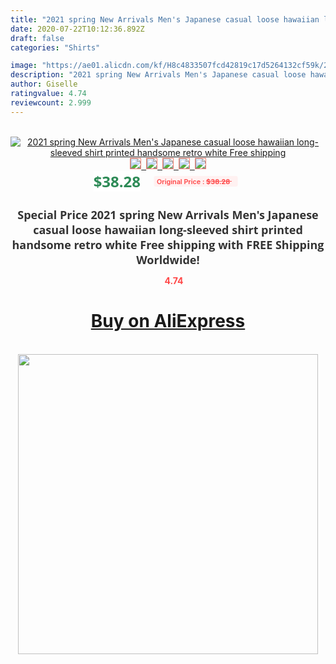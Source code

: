```yaml
---
title: "2021 spring New Arrivals Men's Japanese casual loose hawaiian long-sleeved shirt printed handsome retro white Free shipping"
date: 2020-07-22T10:12:36.892Z
draft: false
categories: "Shirts"

image: "https://ae01.alicdn.com/kf/H8c4833507fcd42819c17d5264132cf59k/2021-spring-New-Arrivals-Men-s-Japanese-casual-loose-hawaiian-long-sleeved-shirt-printed-handsome-retro.png_220x220.png"
description: "2021 spring New Arrivals Men's Japanese casual loose hawaiian long-sleeved shirt printed handsome retro white Free shipping"
author: Giselle
ratingvalue: 4.74
reviewcount: 2.999
---
```

<br>
<div style="text-align: center;">
<a href="https://s.click.aliexpress.com/e/_9gMmzX" target="_blank" rel="nofollow noopener noreferrer"><img alt="2021 spring New Arrivals Men's Japanese casual loose hawaiian long-sleeved shirt printed handsome retro white Free shipping" class="magnifier-image" src="https://ae01.alicdn.com/kf/H8c4833507fcd42819c17d5264132cf59k/2021-spring-New-Arrivals-Men-s-Japanese-casual-loose-hawaiian-long-sleeved-shirt-printed-handsome-retro.png_220x220.png_640x640.jpg">
<br>
<img style="border:1px solid salmon" src="https://ae01.alicdn.com/kf/H8c4833507fcd42819c17d5264132cf59k/2021-spring-New-Arrivals-Men-s-Japanese-casual-loose-hawaiian-long-sleeved-shirt-printed-handsome-retro.png_120x120.jpg">&nbsp;&nbsp;<img style="border:1px solid salmon" src="https://ae01.alicdn.com/kf/Hfd16a226564b45cd9a95e894bfa035cc3/2021-spring-New-Arrivals-Men-s-Japanese-casual-loose-hawaiian-long-sleeved-shirt-printed-handsome-retro.jpg_120x120.jpg">&nbsp;&nbsp;<img style="border:1px solid salmon" src="https://ae01.alicdn.com/kf/H1690f75aa4be47948040b2e9d0da4bd03/2021-spring-New-Arrivals-Men-s-Japanese-casual-loose-hawaiian-long-sleeved-shirt-printed-handsome-retro.jpg_120x120.jpg">&nbsp;&nbsp;<img style="border:1px solid salmon" src="https://ae01.alicdn.com/kf/H2da4525da37c497fb2a8e2b20c1a89714/2021-spring-New-Arrivals-Men-s-Japanese-casual-loose-hawaiian-long-sleeved-shirt-printed-handsome-retro.jpg_120x120.jpg">&nbsp;&nbsp;<img style="border:1px solid salmon" src="https://ae01.alicdn.com/kf/Hbec97eaac9a14bba9bcb7873cf5c56b8O/2021-spring-New-Arrivals-Men-s-Japanese-casual-loose-hawaiian-long-sleeved-shirt-printed-handsome-retro.jpg_120x120.jpg"></a></div><br0>
<div style="text-align: center;"><span style="background-color: white; border: 0px; box-sizing: border-box; color: seagreen; display: inline-block; font-family: &quot;open sans&quot; , &quot;arial&quot; , &quot;helvetica&quot; , sans-serif , &quot;heiti&quot;; font-size: 24px; font-stretch: inherit; font-weight: 700; line-height: inherit; margin: 0px 10px 0px 0px; padding: 0px; vertical-align: middle;">$38.28 </span>
<span style="background: rgb(255 , 241 , 241); border-radius: 3px; border: 0px; box-sizing: border-box; color: #ff4747; display: inline-block; font-family: inherit; font-size: 12px; font-stretch: inherit; font-style: inherit; font-variant: inherit; font-weight: 600; line-height: inherit; margin: 0px; padding: 2px 5px; transform: scale(0.9); vertical-align: middle;">Original Price : <b style="text-decoration: line-through;">$38.28 </b> &nbsp;&nbsp;</span></div>
<h1 style="color: #333333; display: inline-block; font-family: &quot;open sans&quot; , &quot;arial&quot; , &quot;helvetica&quot; , sans-serif , &quot;heiti&quot;; font-size: 18px; font-stretch: inherit; font-weight: 700; text-align: center;">Special Price 2021 spring New Arrivals Men's Japanese casual loose hawaiian long-sleeved shirt printed handsome retro white Free shipping with FREE Shipping Worldwide!</h1>
<div style="color: #ff4747; text-align: center;">
<img src="https://4.bp.blogspot.com/-M0ZcTcb-5uY/XleCXlxnR4I/AAAAAAAAAEc/OrjgMkXV1oMQFaCRZj5HQwOCBcu3w1FegCPcBGAYYCw/s1600/star.png" style="height: 15px;">&nbsp;<b>4.74</b></div>
<div class="button_cont" align="center"><a class="buynow_a" href="https://s.click.aliexpress.com/e/_9gMmzX" target="_blank" rel="nofollow noopener noreferrer"><H1>Buy on AliExpress</H1></a></div><br>
<div class="separator" style="clear: both; text-align: center;">
<img src="https://lh3.googleusercontent.com/-pTy5HemUv9M/XlePHvY0dAI/AAAAAAAAAE4/0nX5iRUoIWY8eMW9Dpxeirr157OZliDIgCLcBGAsYHQ/s1600/badge.gif" width="480">
</div>
